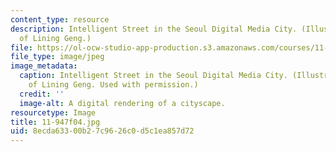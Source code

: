 ```yaml
---
content_type: resource
description: Intelligent Street in the Seoul Digital Media City. (Illustration courtesy
  of Lining Geng.)
file: https://ol-ocw-studio-app-production.s3.amazonaws.com/courses/11-947-new-century-cities-real-estate-digital-technology-and-design-fall-2004/8ecda63300b27c9626c0d5c1ea857d72_11-947f04.jpg
file_type: image/jpeg
image_metadata:
  caption: Intelligent Street in the Seoul Digital Media City. (Illustration courtesy
    of Lining Geng. Used with permission.)
  credit: ''
  image-alt: A digital rendering of a cityscape.
resourcetype: Image
title: 11-947f04.jpg
uid: 8ecda633-00b2-7c96-26c0-d5c1ea857d72
---
```

